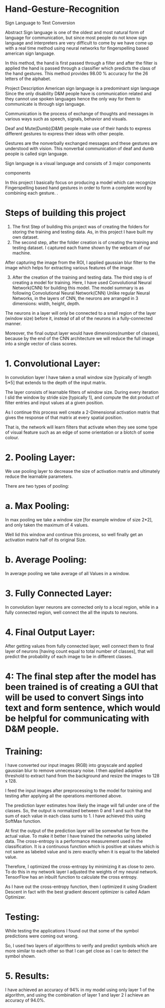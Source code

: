 # Hand-Gesture-Recognition

Sign Language to Text Conversion


Abstract
Sign language is one of the oldest and most natural form of language for communication, but since most people do not know sign language and interpreters are very difficult to come by we have come up with a real time method using neural networks for fingerspelling based american sign language.

In this method, the hand is first passed through a filter and after the filter is applied the hand is passed through a classifier which predicts the class of the hand gestures. This method provides 98.00 % accuracy for the 26 letters of the alphabet.

Project Description
American sign language is a predominant sign language Since the only disability D&M people have is communication related and they cannot use spoken languages hence the only way for them to communicate is through sign language.

Communication is the process of exchange of thoughts and messages in various ways such as speech, signals, behavior and visuals.

Deaf and Mute(Dumb)(D&M) people make use of their hands to express different gestures to express their ideas with other people.

Gestures are the nonverbally exchanged messages and these gestures are understood with vision. This nonverbal communication of deaf and dumb people is called sign language.

Sign language is a visual language and consists of 3 major components

components

In this project I basically focus on producing a model which can recognize Fingerspelling based hand gestures in order to form a complete word by combining each gesture.
.


# Steps of building this project
1. The first Step of building this project was of creating the folders for storing the training and testing data. As, in this project I have built my own dataset.
2. The second step, after the folder creation is of creating the training and testing dataset.
I captured each frame shown by the webcam of our machine.

After capturing the image from the ROI, I applied gaussian blur filter to the image which helps for extracting various features of the image.

3. After the creation of the training and testing data. The third step is of creating a model for training. Here, I have used Convolutional Neural Network(CNN) for building this model. The model summary is as following
Convolutional Neural Network(CNN)
Unlike regular Neural Networks, in the layers of CNN, the neurons are arranged in 3 dimensions: width, height, depth.

The neurons in a layer will only be connected to a small region of the layer (window size) before it, instead of all of the neurons in a fully-connected manner.

Moreover, the final output layer would have dimensions(number of classes), because by the end of the CNN architecture we will reduce the full image into a single vector of class scores.

# 1. Convolutional Layer:
In convolution layer I have taken a small window size [typically of length 5*5] that extends to the depth of the input matrix.

The layer consists of learnable filters of window size. During every iteration I slid the window by stride size [typically 1], and compute the dot product of filter entries and input values at a given position.

As I continue this process well create a 2-Dimensional activation matrix that gives the response of that matrix at every spatial position.

That is, the network will learn filters that activate when they see some type of visual feature such as an edge of some orientation or a blotch of some colour.

# 2. Pooling Layer:
We use pooling layer to decrease the size of activation matrix and ultimately reduce the learnable parameters.

There are two types of pooling:

# a. Max Pooling:
In max pooling we take a window size [for example window of size 2*2], and only taken the maximum of 4 values.

Well lid this window and continue this process, so well finally get an activation matrix half of its original Size.

# b. Average Pooling:
In average pooling we take average of all Values in a window.
# 3. Fully Connected Layer:
In convolution layer neurons are connected only to a local region, while in a fully connected region, well connect the all the inputs to neurons.
# 4. Final Output Layer:
After getting values from fully connected layer, well connect them to final layer of neurons [having count equal to total number of classes], that will predict the probability of each image to be in different classes.

# 4: The final step after the model has been trained is of creating a GUI that will be used to convert Sings into text and form sentence, which would be helpful for communicating with D&M people.

# Training:
I have converted our input images (RGB) into grayscale and applied gaussian blur to remove unnecessary noise. I then applied adaptive threshold to extract hand from the background and resize the images to 128 x 128.

I feed the input images after preprocessing to the model for training and testing after applying all the operations mentioned above.

The prediction layer estimates how likely the image will fall under one of the classes. So, the output is normalized between 0 and 1 and such that the sum of each value in each class sums to 1. I have achieved this using SoftMax function.

At first the output of the prediction layer will be somewhat far from the actual value. To make it better I have trained the networks using labeled data. The cross-entropy is a performance measurement used in the classification. It is a continuous function which is positive at values which is not same as labeled value and is zero exactly when it is equal to the labeled value.

Therefore, I optimized the cross-entropy by minimizing it as close to zero. To do this in my network layer I adjusted the weights of my neural network. TensorFlow has an inbuilt function to calculate the cross entropy.

As I have out the cross-entropy function, then I optimized it using Gradient Descent in fact with the best gradient descent optimizer is called Adam Optimizer.

# Testing:
While testing the applications I found out that some of the symbol predictions were coming out wrong.

So, I used two layers of algorithms to verify and predict symbols which are more similar to each other so that I can get close as I can to detect the symbol shown.


# 5. Results:
I have achieved an accuracy of 94% in my model using only layer 1 of the algorithm, and using the combination of layer 1 and layer 2 I achieve an accuracy of 94.0%.



